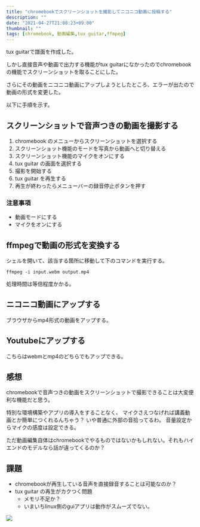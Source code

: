```yaml
---
title: "chromebookでスクリーンショットを撮影してニコニコ動画に投稿する"
description: ""
date: "2021-04-27T21:08:23+09:00"
thumbnail: ""
tags: [chromebook, 動画編集,tux guitar,ffmpeg]
---
```


tux guitarで譜面を作成した。

しかし直接音声や動画で出力する機能がtux guitarになかったのでchromebookの機能でスクリーンショットを取ることにした。

さらにその動画をニコニコ動画にアップしようとしたところ、エラーが出たので動画の形式を変更した。

以下に手順を示す。
## スクリーンショットで音声つきの動画を撮影する
1. chromebook のメニューからスクリーンショットを選択する
2. スクリーンショット機能のモードを写真から動画へと切り替える
3. スクリーンショット機能のマイクをオンにする
4. tux guitar の画面を選択する
5. 撮影を開始する
6. tux guitar を再生する
7. 再生が終わったらメニューバーの録音停止ボタンを押す

### 注意事項
- 動画モードにする
- マイクをオンにする

## ffmpegで動画の形式を変換する
シェルを開いて、該当する箇所に移動して下のコマンドを実行する。

```
ffmpeg -i input.webm output.mp4
```

処理時間は等倍程度かかる。

## ニコニコ動画にアップする
ブラウザからmp4形式の動画をアップする。

## Youtubeにアップする
こちらはwebmとmp4のどちらでもアップできる。

## 感想
chromebookで音声つきの動画をスクリーンショットで撮影できることは大変便利な機能だと思う。

特別な環境構築やアプリの導入をすることなく、
マイクさえつなげれば講義動画とか簡単につくれるんちゃう？
いや普通に外部の音拾ってるわ。
音量設定からマイクの感度は設定できる。

ただ動画編集自体はchromebookでやるものではないかもしれない。それもハイエンドのモデルなら話が違ってくるのか？

## 課題
- chromebookが再生している音声を直接録音することは可能なのか？
- tux guitar の再生がカクつく問題
  - メモリ不足か？
  - いまいちlinux側のguiアプリは動作がスムーズでない。

<script language="javascript" src="//ad.jp.ap.valuecommerce.com/servlet/jsbanner?sid=3563352&pid=887895158"></script><noscript><a href="//ck.jp.ap.valuecommerce.com/servlet/referral?sid=3563352&pid=887895158" rel="nofollow"><img src="//ad.jp.ap.valuecommerce.com/servlet/gifbanner?sid=3563352&pid=887895158" border="0"></a></noscript>